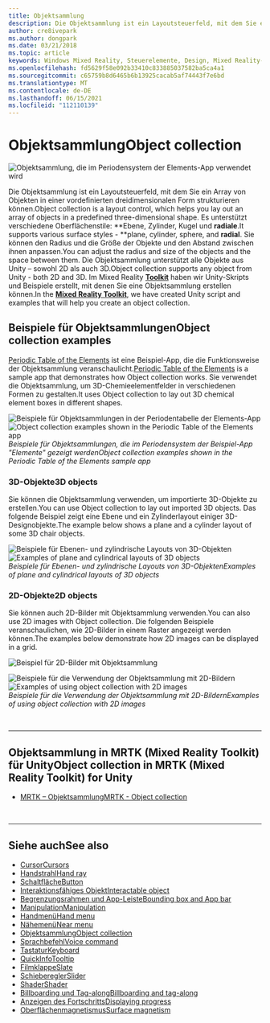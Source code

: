 ```yaml
---
title: Objektsammlung
description: Die Objektsammlung ist ein Layoutsteuerfeld, mit dem Sie ein Array von Objekten in einer vordefinierten dreidimensionalen Form strukturieren können.
author: cre8ivepark
ms.author: dongpark
ms.date: 03/21/2018
ms.topic: article
keywords: Windows Mixed Reality, Steuerelemente, Design, Mixed Reality-Headset, Windows Mixed Reality-Headset, Virtual Reality-Headset, HoloLens, Objektsammlung, 2D, 3D, MRTK, Mixed Reality Toolkit
ms.openlocfilehash: fd5629f58e092b33410c833885037582ba5ca4a1
ms.sourcegitcommit: c65759b8d6465b6b13925cacab5af74443f7e6bd
ms.translationtype: MT
ms.contentlocale: de-DE
ms.lasthandoff: 06/15/2021
ms.locfileid: "112110139"
---
```

# <a name="object-collection"></a><span data-ttu-id="a2866-104">Objektsammlung</span><span class="sxs-lookup"><span data-stu-id="a2866-104">Object collection</span></span>

![Objektsammlung, die im Periodensystem der Elements-App verwendet wird](images/UX_Hero_ObjectCollection.jpg)<br>

<span data-ttu-id="a2866-106">Die Objektsammlung ist ein Layoutsteuerfeld, mit dem Sie ein Array von Objekten in einer vordefinierten dreidimensionalen Form strukturieren können.</span><span class="sxs-lookup"><span data-stu-id="a2866-106">Object collection is a layout control, which helps you lay out an array of objects in a predefined three-dimensional shape.</span></span> <span data-ttu-id="a2866-107">Es unterstützt verschiedene Oberflächenstile: \*\*Ebene, Zylinder, Kugel und **radiale**.</span><span class="sxs-lookup"><span data-stu-id="a2866-107">It supports various surface styles - \*\*plane, cylinder, sphere, and **radial**.</span></span> <span data-ttu-id="a2866-108">Sie können den Radius und die Größe der Objekte und den Abstand zwischen ihnen anpassen.</span><span class="sxs-lookup"><span data-stu-id="a2866-108">You can adjust the radius and size of the objects and the space between them.</span></span> <span data-ttu-id="a2866-109">Die Objektsammlung unterstützt alle Objekte aus Unity – sowohl 2D als auch 3D.</span><span class="sxs-lookup"><span data-stu-id="a2866-109">Object collection supports any object from Unity - both 2D and 3D.</span></span> <span data-ttu-id="a2866-110">Im Mixed Reality **[Toolkit](/windows/mixed-reality/mrtk-unity/features/ux-building-blocks/object-collection)** haben wir Unity-Skripts und Beispiele erstellt, mit denen Sie eine Objektsammlung erstellen können.</span><span class="sxs-lookup"><span data-stu-id="a2866-110">In the **[Mixed Reality Toolkit](/windows/mixed-reality/mrtk-unity/features/ux-building-blocks/object-collection)**, we have created Unity script and examples that will help you create an object collection.</span></span>

## <a name="object-collection-examples"></a><span data-ttu-id="a2866-111">Beispiele für Objektsammlungen</span><span class="sxs-lookup"><span data-stu-id="a2866-111">Object collection examples</span></span>

<span data-ttu-id="a2866-112">[Periodic Table of the Elements](../develop/unity/periodic-table-of-the-elements.md) ist eine Beispiel-App, die die Funktionsweise der Objektsammlung veranschaulicht.</span><span class="sxs-lookup"><span data-stu-id="a2866-112">[Periodic Table of the Elements](../develop/unity/periodic-table-of-the-elements.md) is a sample app that demonstrates how Object collection works.</span></span> <span data-ttu-id="a2866-113">Sie verwendet die Objektsammlung, um 3D-Chemieelementfelder in verschiedenen Formen zu gestalten.</span><span class="sxs-lookup"><span data-stu-id="a2866-113">It uses Object collection to lay out 3D chemical element boxes in different shapes.</span></span>

<span data-ttu-id="a2866-114">![Beispiele für Objektsammlungen in der Periodentabelle der Elements-App](images/periodictable-collections-1000px.jpg)</span><span class="sxs-lookup"><span data-stu-id="a2866-114">![Object collection examples shown in the Periodic Table of the Elements app](images/periodictable-collections-1000px.jpg)</span></span><br>
<span data-ttu-id="a2866-115">*Beispiele für Objektsammlungen, die im Periodensystem der Beispiel-App "Elemente" gezeigt werden*</span><span class="sxs-lookup"><span data-stu-id="a2866-115">*Object collection examples shown in the Periodic Table of the Elements sample app*</span></span>

### <a name="3d-objects"></a><span data-ttu-id="a2866-116">3D-Objekte</span><span class="sxs-lookup"><span data-stu-id="a2866-116">3D objects</span></span>

<span data-ttu-id="a2866-117">Sie können die Objektsammlung verwenden, um importierte 3D-Objekte zu erstellen.</span><span class="sxs-lookup"><span data-stu-id="a2866-117">You can use Object collection to lay out imported 3D objects.</span></span> <span data-ttu-id="a2866-118">Das folgende Beispiel zeigt eine Ebene und ein Zylinderlayout einiger 3D-Designobjekte.</span><span class="sxs-lookup"><span data-stu-id="a2866-118">The example below shows a plane and a cylinder layout of some 3D chair objects.</span></span>

<span data-ttu-id="a2866-119">![Beispiele für Ebenen- und zylindrische Layouts von 3D-Objekten](images/objectcollection-3dobjects-1000px.jpg)</span><span class="sxs-lookup"><span data-stu-id="a2866-119">![Examples of plane and cylindrical layouts of 3D objects](images/objectcollection-3dobjects-1000px.jpg)</span></span><br>
<span data-ttu-id="a2866-120">*Beispiele für Ebenen- und zylindrische Layouts von 3D-Objekten*</span><span class="sxs-lookup"><span data-stu-id="a2866-120">*Examples of plane and cylindrical layouts of 3D objects*</span></span>

### <a name="2d-objects"></a><span data-ttu-id="a2866-121">2D-Objekte</span><span class="sxs-lookup"><span data-stu-id="a2866-121">2D objects</span></span>

<span data-ttu-id="a2866-122">Sie können auch 2D-Bilder mit Objektsammlung verwenden.</span><span class="sxs-lookup"><span data-stu-id="a2866-122">You can also use 2D images with Object collection.</span></span> <span data-ttu-id="a2866-123">Die folgenden Beispiele veranschaulichen, wie 2D-Bilder in einem Raster angezeigt werden können.</span><span class="sxs-lookup"><span data-stu-id="a2866-123">The examples below demonstrate how 2D images can be displayed in a grid.</span></span>

![Beispiel für 2D-Bilder mit Objektsammlung](images/940px-layout-3dobjects-3.jpg)

<span data-ttu-id="a2866-125">![Beispiele für die Verwendung der Objektsammlung mit 2D-Bildern](images/940px-layout-2dimages.jpg)</span><span class="sxs-lookup"><span data-stu-id="a2866-125">![Examples of using object collection with 2D images](images/940px-layout-2dimages.jpg)</span></span><br>
<span data-ttu-id="a2866-126">*Beispiele für die Verwendung der Objektsammlung mit 2D-Bildern*</span><span class="sxs-lookup"><span data-stu-id="a2866-126">*Examples of using object collection with 2D images*</span></span>

<br>

---

## <a name="object-collection-in-mrtk-mixed-reality-toolkit-for-unity"></a><span data-ttu-id="a2866-127">Objektsammlung in MRTK (Mixed Reality Toolkit) für Unity</span><span class="sxs-lookup"><span data-stu-id="a2866-127">Object collection in MRTK (Mixed Reality Toolkit) for Unity</span></span>

* [<span data-ttu-id="a2866-128">MRTK – Objektsammlung</span><span class="sxs-lookup"><span data-stu-id="a2866-128">MRTK - Object collection</span></span>](/windows/mixed-reality/mrtk-unity/features/ux-building-blocks/object-collection)

<br>

---

## <a name="see-also"></a><span data-ttu-id="a2866-129">Siehe auch</span><span class="sxs-lookup"><span data-stu-id="a2866-129">See also</span></span>

* [<span data-ttu-id="a2866-130">Cursor</span><span class="sxs-lookup"><span data-stu-id="a2866-130">Cursors</span></span>](cursors.md)
* [<span data-ttu-id="a2866-131">Handstrahl</span><span class="sxs-lookup"><span data-stu-id="a2866-131">Hand ray</span></span>](point-and-commit.md)
* [<span data-ttu-id="a2866-132">Schaltfläche</span><span class="sxs-lookup"><span data-stu-id="a2866-132">Button</span></span>](button.md)
* [<span data-ttu-id="a2866-133">Interaktionsfähiges Objekt</span><span class="sxs-lookup"><span data-stu-id="a2866-133">Interactable object</span></span>](interactable-object.md)
* [<span data-ttu-id="a2866-134">Begrenzungsrahmen und App-Leiste</span><span class="sxs-lookup"><span data-stu-id="a2866-134">Bounding box and App bar</span></span>](app-bar-and-bounding-box.md)
* [<span data-ttu-id="a2866-135">Manipulation</span><span class="sxs-lookup"><span data-stu-id="a2866-135">Manipulation</span></span>](direct-manipulation.md)
* [<span data-ttu-id="a2866-136">Handmenü</span><span class="sxs-lookup"><span data-stu-id="a2866-136">Hand menu</span></span>](hand-menu.md)
* [<span data-ttu-id="a2866-137">Nähemenü</span><span class="sxs-lookup"><span data-stu-id="a2866-137">Near menu</span></span>](near-menu.md)
* [<span data-ttu-id="a2866-138">Objektsammlung</span><span class="sxs-lookup"><span data-stu-id="a2866-138">Object collection</span></span>](object-collection.md)
* [<span data-ttu-id="a2866-139">Sprachbefehl</span><span class="sxs-lookup"><span data-stu-id="a2866-139">Voice command</span></span>](voice-input.md)
* [<span data-ttu-id="a2866-140">Tastatur</span><span class="sxs-lookup"><span data-stu-id="a2866-140">Keyboard</span></span>](keyboard.md)
* [<span data-ttu-id="a2866-141">QuickInfo</span><span class="sxs-lookup"><span data-stu-id="a2866-141">Tooltip</span></span>](tooltip.md)
* [<span data-ttu-id="a2866-142">Filmklappe</span><span class="sxs-lookup"><span data-stu-id="a2866-142">Slate</span></span>](slate.md)
* [<span data-ttu-id="a2866-143">Schieberegler</span><span class="sxs-lookup"><span data-stu-id="a2866-143">Slider</span></span>](slider.md)
* [<span data-ttu-id="a2866-144">Shader</span><span class="sxs-lookup"><span data-stu-id="a2866-144">Shader</span></span>](shader.md)
* [<span data-ttu-id="a2866-145">Billboarding und Tag-along</span><span class="sxs-lookup"><span data-stu-id="a2866-145">Billboarding and tag-along</span></span>](billboarding-and-tag-along.md)
* [<span data-ttu-id="a2866-146">Anzeigen des Fortschritts</span><span class="sxs-lookup"><span data-stu-id="a2866-146">Displaying progress</span></span>](progress.md)
* [<span data-ttu-id="a2866-147">Oberflächenmagnetismus</span><span class="sxs-lookup"><span data-stu-id="a2866-147">Surface magnetism</span></span>](surface-magnetism.md)